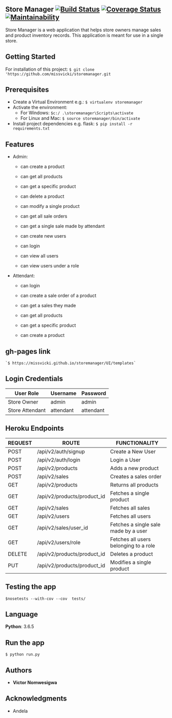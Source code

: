 ## Store Manager [![Build Status](https://travis-ci.org/missvicki/storemanager.svg?branch=develop)](https://travis-ci.org/missvicki/storemanager) [![Coverage Status](https://coveralls.io/repos/github/missvicki/storemanager/badge.svg?branch=develop)](https://coveralls.io/github/missvicki/storemanager?branch=develop) [![Maintainability](https://api.codeclimate.com/v1/badges/5ede6e059132e2e43860/maintainability)](https://codeclimate.com/github/missvicki/storemanager/maintainability)

Store Manager is a web application that helps store owners manage sales and product inventory records. This application is meant for use in a single store.    

## Getting Started

For installation of this project:  `$ git clone 'https://github.com/missvicki/storemanager.git`

## Prerequisites

* Create a Virtual Environment e.g.: `$ virtualenv storemanager`
* Activate the environment: 
    * For Windows: `$c:/ .\storemanager\Scripts\activate`
    * For Linux and Mac: `$ source storemanager/bin/activate`
* Install project dependencies e.g. flask: `$ pip install -r requirements.txt`

## Features

* Admin: 
    * can create a product
    * can get all products
    * can get a specific product 
    * can delete a product
    * can modify a single product

    * can get all sale orders
    * can get a single sale made by attendant

    * can create new users
    * can login
    * can view all users
    * can view users under a role


* Attendant:
    * can login

    * can create a sale order of a product
    * can get a sales they made

    * can get all products 
    * can get a specific product
    * can create a product

## gh-pages link 
    
    `$ https://missvicki.github.io/storemanager/UI/templates`

## Login Credentials

| User Role | Username | Password |
| ----------- | -------- | --------- |
| Store Owner | admin | admin |
| Store Attendant | attendant | attendant |

## Heroku Endpoints

| REQUEST | ROUTE | FUNCTIONALITY |
| ------- | ----- | ------------- |
| POST | /api/v2/auth/signup |Create a New User|
| POST | /api/v2/auth/login |Login a User|
| POST | /api/v2/products | Adds a new product |
| POST | /api/v2/sales | Creates a sales order |
| GET | /api/v2/products | Returns all products|
| GET | /api/v2/products/product_id | Fetches a single product |
| GET | /api/v2/sales | Fetches all sales |
| GET | /api/v2/users | Fetches all users |
| GET | /api/v2/sales/user_id | Fetches a single sale made by a user |
| GET | /api/v2/users/role | Fetches all users belonging to a role |
| DELETE | /api/v2/products/product_id | Deletes a product |
| PUT | /api/v2/products/product_id | Modifies a single product |

## Testing the app

`$nosetests --with-cov --cov  tests/`
  
## Language

**Python**: 3.6.5

## Run the app

`$ python run.py`

## Authors

* **Victor Nomwesigwa**

## Acknowledgments

* Andela
